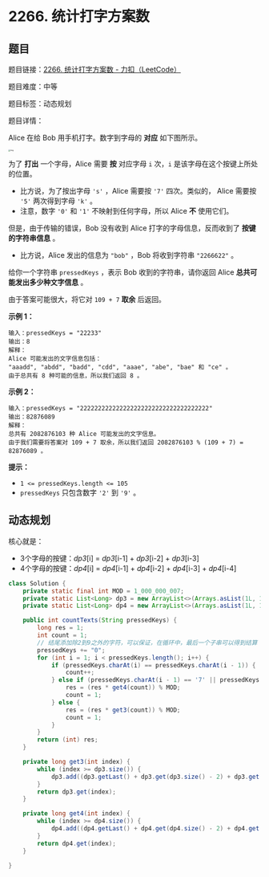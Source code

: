 # 2266. 统计打字方案数

## 题目

题目链接：[2266. 统计打字方案数 - 力扣（LeetCode）](https://leetcode.cn/problems/count-number-of-texts/description/)

题目难度：中等

题目标签：动态规划

题目详情：

Alice 在给 Bob 用手机打字。数字到字母的 **对应** 如下图所示。

<img src="https://pic.leetcode.cn/1722224025-gsUAIv-image.png" alt="img" style="zoom: 25%;" />

为了 **打出** 一个字母，Alice 需要 **按** 对应字母 `i` 次，`i` 是该字母在这个按键上所处的位置。

- 比方说，为了按出字母 `'s'` ，Alice 需要按 `'7'` 四次。类似的， Alice 需要按 `'5'` 两次得到字母 `'k'` 。
- 注意，数字 `'0'` 和 `'1'` 不映射到任何字母，所以 Alice **不** 使用它们。

但是，由于传输的错误，Bob 没有收到 Alice 打字的字母信息，反而收到了 **按键的字符串信息** 。

- 比方说，Alice 发出的信息为 `"bob"` ，Bob 将收到字符串 `"2266622"` 。

给你一个字符串 `pressedKeys` ，表示 Bob 收到的字符串，请你返回 Alice **总共可能发出多少种文字信息** 。

由于答案可能很大，将它对 `109 + 7` **取余** 后返回。

**示例 1：**

```
输入：pressedKeys = "22233"
输出：8
解释：
Alice 可能发出的文字信息包括：
"aaadd", "abdd", "badd", "cdd", "aaae", "abe", "bae" 和 "ce" 。
由于总共有 8 种可能的信息，所以我们返回 8 。
```

**示例 2：**

```
输入：pressedKeys = "222222222222222222222222222222222222"
输出：82876089
解释：
总共有 2082876103 种 Alice 可能发出的文字信息。
由于我们需要将答案对 109 + 7 取余，所以我们返回 2082876103 % (109 + 7) = 82876089 。
```

**提示：**

- `1 <= pressedKeys.length <= 105`
- `pressedKeys` 只包含数字 `'2'` 到 `'9'` 。



## 动态规划

核心就是：

- 3个字母的按键：*dp3*[i] = *dp3*[i-1] + *dp3*[i-2] + *dp3*[i-3]
- 4个字母的按键：*dp4*[i] = *dp4*[i-1] + *dp4*[i-2] + *dp4*[i-3] + *dp4*[i-4]

``` java
class Solution {
    private static final int MOD = 1_000_000_007;
    private static List<Long> dp3 = new ArrayList<>(Arrays.asList(1L, 1L, 2L));
    private static List<Long> dp4 = new ArrayList<>(Arrays.asList(1L, 1L, 2L, 4L));

    public int countTexts(String pressedKeys) {
        long res = 1;
        int count = 1;
        // 结尾添加除2到9之外的字符，可以保证，在循环中，最后一个子串可以得到结算
        pressedKeys += "0";
        for (int i = 1; i < pressedKeys.length(); i++) {
            if (pressedKeys.charAt(i) == pressedKeys.charAt(i - 1)) {
                count++;
            } else if (pressedKeys.charAt(i - 1) == '7' || pressedKeys.charAt(i - 1) == '9') {
                res = (res * get4(count)) % MOD;
                count = 1;
            } else {
                res = (res * get3(count)) % MOD;
                count = 1;
            }
        }
        return (int) res;
    }

    private long get3(int index) {
        while (index >= dp3.size()) {
            dp3.add((dp3.getLast() + dp3.get(dp3.size() - 2) + dp3.get(dp3.size() - 3)) % MOD);
        }
        return dp3.get(index);
    }

    private long get4(int index) {
        while (index >= dp4.size()) {
            dp4.add((dp4.getLast() + dp4.get(dp4.size() - 2) + dp4.get(dp4.size() - 3) + +dp4.get(dp4.size() - 4)) % MOD);
        }
        return dp4.get(index);
    }

}
```